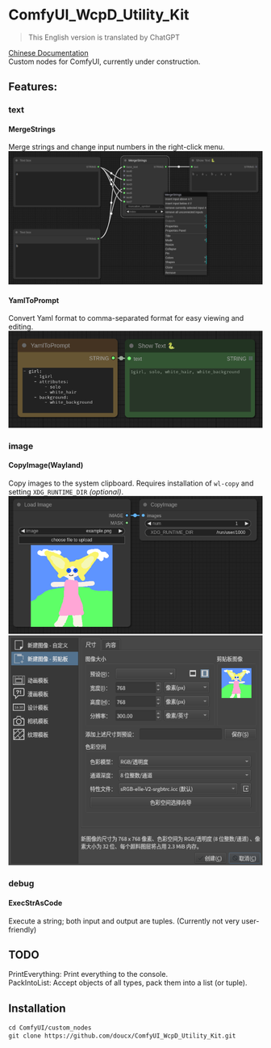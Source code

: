 # ComfyUI_WcpD_Utility_Kit
> This English version is translated by ChatGPT  

[Chinese Documentation](./README.md)  
Custom nodes for ComfyUI, currently under construction.
## Features:
### text
#### MergeStrings
Merge strings and change input numbers in the right-click menu.
![MergeStrings](./imgs/MergeStrings.png)
#### YamlToPrompt
Convert Yaml format to comma-separated format for easy viewing and editing.
![YamlToPrompt](./imgs/YamlToPrompt.png)
### image
#### CopyImage(Wayland)
Copy images to the system clipboard.
Requires installation of `wl-copy` and setting `XDG_RUNTIME_DIR` *(optional)*.
![CopyImage_0](./imgs/CopyImage_0.png)
![CopyImage_1](./imgs/CopyImage_1.png)
### debug
#### ExecStrAsCode
Execute a string; both input and output are tuples.
(Currently not very user-friendly)

## TODO
PrintEverything: Print everything to the console.  
PackIntoList: Accept objects of all types, pack them into a list (or tuple).
## Installation
```shell
cd ComfyUI/custom_nodes
git clone https://github.com/doucx/ComfyUI_WcpD_Utility_Kit.git
```
